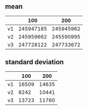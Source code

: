 ## mean
| |100|200|
|---|---|---|
|v1|245947185|245945962|
|v2|245959662|245590995|
|v3|247728122|247733672|
## standard deviation
| |100|200|
|---|---|---|
|v1|16509|14635|
|v2|8242|10441|
|v3|13723|11760|
